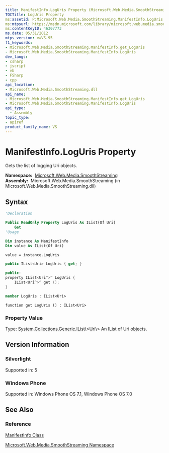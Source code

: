 ```yaml
---
title: ManifestInfo.LogUris Property (Microsoft.Web.Media.SmoothStreaming)
TOCTitle: LogUris Property
ms:assetid: P:Microsoft.Web.Media.SmoothStreaming.ManifestInfo.LogUris
ms:mtpsurl: https://msdn.microsoft.com/library/microsoft.web.media.smoothstreaming.manifestinfo.loguris(v=VS.95)
ms:contentKeyID: 46307773
ms.date: 05/31/2012
mtps_version: v=VS.95
f1_keywords:
- Microsoft.Web.Media.SmoothStreaming.ManifestInfo.get_LogUris
- Microsoft.Web.Media.SmoothStreaming.ManifestInfo.LogUris
dev_langs:
- csharp
- jscript
- vb
- FSharp
- cpp
api_location:
- Microsoft.Web.Media.SmoothStreaming.dll
api_name:
- Microsoft.Web.Media.SmoothStreaming.ManifestInfo.get_LogUris
- Microsoft.Web.Media.SmoothStreaming.ManifestInfo.LogUris
api_type:
  - Assembly
topic_type:
- apiref
product_family_name: VS
---
```


# ManifestInfo.LogUris Property

Gets the list of logging Uri objects.

**Namespace:**  [Microsoft.Web.Media.SmoothStreaming](microsoft-web-media-smoothstreaming-namespace_1.md)  
**Assembly:**  Microsoft.Web.Media.SmoothStreaming (in Microsoft.Web.Media.SmoothStreaming.dll)

## Syntax

```vb
'Declaration

Public ReadOnly Property LogUris As IList(Of Uri)
    Get
'Usage

Dim instance As ManifestInfo
Dim value As IList(Of Uri)

value = instance.LogUris
```

```csharp
public IList<Uri> LogUris { get; }
```

```cpp
public:
property IList<Uri^>^ LogUris {
    IList<Uri^>^ get ();
}
```

``` fsharp
member LogUris : IList<Uri>
```

```jscript
function get LogUris () : IList<Uri>
```

### Property Value

Type: [System.Collections.Generic.IList](https://msdn.microsoft.com/library/5y536ey6\(v=vs.95\))\<[Uri](https://msdn.microsoft.com/library/txt7706a\(v=vs.95\))\>  
An IList of Uri objects.

## Version Information

### Silverlight

Supported in: 5  

### Windows Phone

Supported in: Windows Phone OS 7.1, Windows Phone OS 7.0  

## See Also

### Reference

[ManifestInfo Class](manifestinfo-class-microsoft-web-media-smoothstreaming_1.md)

[Microsoft.Web.Media.SmoothStreaming Namespace](microsoft-web-media-smoothstreaming-namespace_1.md)

